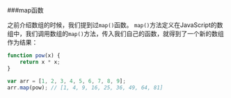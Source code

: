 ###map函数

之前介绍数组的时候，我们提到过`map()`函数。
`map()`方法定义在JavaScript的数组中，我们调用数组的`map()`方法，传入我们自己的函数，就得到了一个新的数组作为结果：

```js
function pow(x) {
    return x * x;
}

var arr = [1, 2, 3, 4, 5, 6, 7, 8, 9];
arr.map(pow); // [1, 4, 9, 16, 25, 36, 49, 64, 81]
```